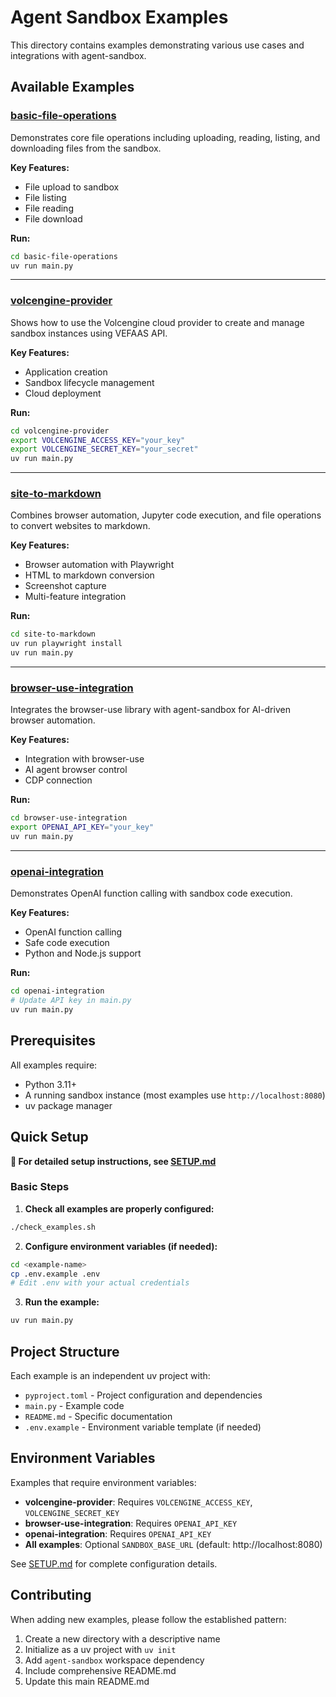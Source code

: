 # Agent Sandbox Examples

This directory contains examples demonstrating various use cases and integrations with agent-sandbox.

## Available Examples

### [basic-file-operations](basic-file-operations/)
Demonstrates core file operations including uploading, reading, listing, and downloading files from the sandbox.

**Key Features:**
- File upload to sandbox
- File listing
- File reading
- File download

**Run:**
```bash
cd basic-file-operations
uv run main.py
```

---

### [volcengine-provider](volcengine-provider/)
Shows how to use the Volcengine cloud provider to create and manage sandbox instances using VEFAAS API.

**Key Features:**
- Application creation
- Sandbox lifecycle management
- Cloud deployment

**Run:**
```bash
cd volcengine-provider
export VOLCENGINE_ACCESS_KEY="your_key"
export VOLCENGINE_SECRET_KEY="your_secret"
uv run main.py
```

---

### [site-to-markdown](site-to-markdown/)
Combines browser automation, Jupyter code execution, and file operations to convert websites to markdown.

**Key Features:**
- Browser automation with Playwright
- HTML to markdown conversion
- Screenshot capture
- Multi-feature integration

**Run:**
```bash
cd site-to-markdown
uv run playwright install
uv run main.py
```

---

### [browser-use-integration](browser-use-integration/)
Integrates the browser-use library with agent-sandbox for AI-driven browser automation.

**Key Features:**
- Integration with browser-use
- AI agent browser control
- CDP connection

**Run:**
```bash
cd browser-use-integration
export OPENAI_API_KEY="your_key"
uv run main.py
```

---

### [openai-integration](openai-integration/)
Demonstrates OpenAI function calling with sandbox code execution.

**Key Features:**
- OpenAI function calling
- Safe code execution
- Python and Node.js support

**Run:**
```bash
cd openai-integration
# Update API key in main.py
uv run main.py
```

## Prerequisites

All examples require:
- Python 3.11+
- A running sandbox instance (most examples use `http://localhost:8080`)
- uv package manager

## Quick Setup

**📖 For detailed setup instructions, see [SETUP.md](SETUP.md)**

### Basic Steps

1. **Check all examples are properly configured:**
```bash
./check_examples.sh
```

2. **Configure environment variables (if needed):**
```bash
cd <example-name>
cp .env.example .env
# Edit .env with your actual credentials
```

3. **Run the example:**
```bash
uv run main.py
```

## Project Structure

Each example is an independent uv project with:
- `pyproject.toml` - Project configuration and dependencies
- `main.py` - Example code
- `README.md` - Specific documentation
- `.env.example` - Environment variable template (if needed)

## Environment Variables

Examples that require environment variables:
- **volcengine-provider**: Requires `VOLCENGINE_ACCESS_KEY`, `VOLCENGINE_SECRET_KEY`
- **browser-use-integration**: Requires `OPENAI_API_KEY`
- **openai-integration**: Requires `OPENAI_API_KEY`
- **All examples**: Optional `SANDBOX_BASE_URL` (default: http://localhost:8080)

See [SETUP.md](SETUP.md) for complete configuration details.

## Contributing

When adding new examples, please follow the established pattern:
1. Create a new directory with a descriptive name
2. Initialize as a uv project with `uv init`
3. Add `agent-sandbox` workspace dependency
4. Include comprehensive README.md
5. Update this main README.md

